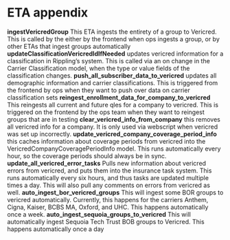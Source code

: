 # ETA appendix

**ingestVericredGroup**
This ETA ingests the entirety of a group to Vericred. This is called by the either by the frontend when ops ingests a group, or by other ETAs
that ingest groups automatically
**updateClassificationVericredIdIfNeeded**
updates vericred information for a classification in Rippling’s system. This is called via an on change in the Carrier Classification model,
when the type or value fields of the classification changes.
**push_all_subscriber_data_to_vericred**
updates all demographic information and carrier classifications. This is triggered from the frontend by ops when they want to push over
data on carrier classification sets
**reingest_enrollment_data_for_company_to_vericred**
This reingests all current and future qles for a company to vericred. This is triggered on the frontend by the ops team when they want to
reingest groups that are in testing
**clear_vericred_info_from_company**
this removes all vericred info for a company. It is only used via webscript when vericred was set up incorrectly.
**update_vericred_company_coverage_period_info**
this caches information about coverage periods from vericred into the VericredCompanyCoveragePeriodInfo model. This runs
automatically every hour, so the coverage periods should always be in sync.
**update_all_vericred_error_tasks**
Pulls new information about vericred errors from vericred, and puts them into the insurance task system. This runs automatically every six
hours, and thus tasks are updated multiple times a day. This will also pull any comments on errors from vericred as well.
**auto_ingest_bor_vericred_groups**
This will ingest some BOR groups to vericred automatically. Currently, this happens for the carriers Anthem, Cigna, Kaiser, BCBS MA,
Oxford, and UHC. This happens automatically once a week.
**auto_ingest_sequoia_groups_to_vericred**
This will automatically ingest Sequoia Tech Trust BOB groups to Vericred. This happens automatically once a day


